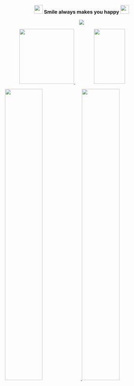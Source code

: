 <h3 align="center">
  <img src="https://media.giphy.com/media/hvRJCLFzcasrR4ia7z/giphy.gif" width="28">
  Smile always makes you happy
  <img src="https://media.giphy.com/media/hvRJCLFzcasrR4ia7z/giphy.gif" width="28">
</h3>

<p align="center">
  <a href="https://github.com/Oracle728"><img src="https://readme-typing-svg.herokuapp.com/?lines=Senior%20software%20engineer;7%2B%20years%20of%20professional%20experience;&font=Anton&center=true&width=650&height=120&color=58a6ff&vCenter=true&size=45%22"></a>
</p>

<p align="center">
    <a href="https://github.com/SmileAlways1125">
        <img height="180em" src="https://github-readme-stats.vercel.app/api?username=Smilealways1125&show_icons=true&theme=dark&include_all_commits=true&count_private=true" />
        <img height="180em" width="45%" src="https://github-readme-stats-eight-theta.vercel.app/api/top-langs/?username=SmileAlways1125&layout=compact&langs_count=10&theme=dark"/>
    </a>
</p>

<p align="left">
  <a href="https://dthiwanka.github.io">
  <img width="49.5%" src="https://github-readme-stats.vercel.app/api?username=SmileAlways1125&show_icons=true&theme=dark&hide_border=true" />
    <img width="49.5%" src="https://github-readme-streak-stats.herokuapp.com/?user=SmileAlways1125&theme=dark&hide_border=true" />
  </a>
</p>
